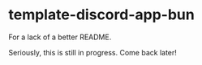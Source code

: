 # template-discord-app-bun

For a lack of a better README.

Seriously, this is still in progress. Come back later!
